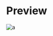 # Preview 
![a]([https://raw.githubusercontent.com/picogoat/Roblox-UI-Libs/main/Atlas/atlashub.PNG](https://raw.githubusercontent.com/picogoat/Roblox-UI-Libs/main/Aqua/Aqua%20UI.PNG)https://raw.githubusercontent.com/picogoat/Roblox-UI-Libs/main/Aqua/Aqua%20UI.PNG)

